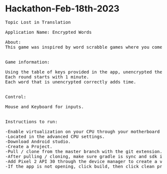 # Hackathon-Feb-18th-2023
<pre>Topic Lost in Translation

Application Name: Encrypted Words

About:
This game was inspired by word scrabble games where you come up with as many words you can recognize given a certain amount of letters. Rather than recognizing words, we designed a system where you are recognizing symbols for letters to translate the given text to a word.


Game information:

Using the table of keys provided in the app, unencrypted the randomly generated to earn points.
Each round starts with 1 minute.
Each word that is unencrypted correctly adds time.   


Control:

Mouse and Keyboard for inputs. 


Instructions to run:

-Enable virtualization on your CPU through your motherboard BIOS.
-Located in the advanced CPU settings.
-Download Android studio.
-Create a Project.
-Pull / clone from the master branch with the git extension.
-After pulling / cloning, make sure gradle is sync and sdk is 32.
-Add Pixel 2 API 30 through the device manager to create a virtual emulation.
-If the app is not opening, click build, then click clean project.</pre>

